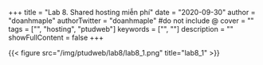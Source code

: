 +++
title = "Lab 8. Shared hosting miễn phí"
date = "2020-09-30"
author = "doanhmaple"
authorTwitter = "doanhmaple" #do not include @
cover = ""
tags = ["", "hosting", "ptudweb"]
keywords = ["", ""]
description = ""
showFullContent = false
+++

{{< figure src="/img/ptudweb/lab8/lab8_1.png" title="lab8_1" >}}